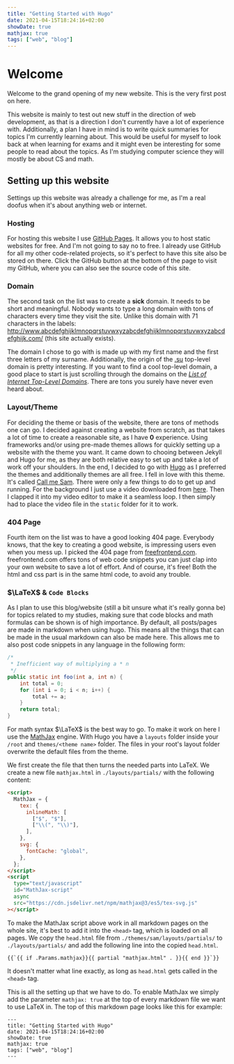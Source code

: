 ```yaml
---
title: "Getting Started with Hugo"
date: 2021-04-15T18:24:16+02:00
showDate: true
mathjax: true
tags: ["web", "blog"]
---
```


# Welcome

Welcome to the grand opening of my new website. This is the very first post on here.

This website is mainly to test out new stuff in the direction of web development, as that is a direction
I don't currently have a lot of experience with. Additionally, a plan I have in mind is to write quick summaries for topics
I'm currently learning about. This would be useful for myself to look back at when learning for exams and it might even
be interesting for some people to read about the topics. As I'm studying computer science they will mostly be about CS and math.

## Setting up this website

Settings up this website was already a challenge for me, as I'm a real doofus when it's about anything web or internet.

### Hosting

For hosting this website I use [GitHub Pages](https://pages.github.com/). It allows you to host static websites for free.
And I'm not going to say no to free. I already use GitHub for all my other code-related projects, so it's perfect to have this
site also be stored on there. Click the GitHub button at the bottom of the page to visit my GitHub, where you can also see
the source code of this site.

### Domain

The second task on the list was to create a **sick** domain. It needs to be short and meaningful. Nobody wants to type a
long domain with tons of characters every time they visit the site. Unlike this domain with 71 characters in the labels:
http://www.abcdefghijklmnopqrstuvwxyzabcdefghijklmnopqrstuvwxyzabcdefghijk.com/ (this site actually exists).

The domain I chose to go with is made up with my first name and the first three letters of my surname. Additionally, the origin
of the [.su](https://en.wikipedia.org/wiki/.su) top-level domain is pretty interesting. If you want to find a cool top-level domain,
a good place to start is just scrolling through the domains on the [_List of Internet Top-Level Domains_](https://en.wikipedia.org/wiki/List_of_Internet_top-level_domains).
There are tons you surely have never even heard about.

### Layout/Theme

For deciding the theme or basis of the website, there are tons of methods one can go. I decided against creating a website from scratch, as that
takes a lot of time to create a reasonable site, as I have **0** experience. Using frameworks and/or using pre-made themes allows for quickly setting up
a website with the theme you want. It came down to chooing between Jekyll and Hugo for me, as they are both relative easy to set up and take a lot of work
off your shoulders. In the end, I decided to go with [Hugo](https://gohugo.io/) as I preferred the themes and additionally themes are all free. I fell in
love with this theme. It's called [Call me Sam](https://themes.gohugo.io/hugo-theme-sam/). There were only a few things to do to get up and running. For the
background I just use a video downloaded from [here](https://www.pexels.com/video/a-mist-over-water-2534297/). Then I clapped it into my video editor to
make it a seamless loop. I then simply had to place the video file in the `static` folder for it to work.

### 404 Page

Fourth item on the list was to have a good looking 404 page. Everybody knows, that the key to creating a good website, is impressing
users even when you mess up. I picked the 404 page from [freefrontend.com](https://freefrontend.com/html-css-404-page-templates/).
freefrontend.com offers tons of web code snippets you can just clap into your own website to save a lot of effort. And of course, it's free!
Both the html and css part is in the same html code, to avoid any trouble.

### $\LaTeX$ & `Code Blocks`

As I plan to use this blog/website (still a bit unsure what it's really gonna be) for topics related to my studies, making sure that
code blocks and math formulas can be shown is of high importance. By default, all posts/pages are made in markdown when using hugo.
This means all the things that can be made in the usual markdown can also be made here. This allows me to also post code snippets
in any language in the following form:

```java
/*
 * Inefficient way of multiplying a * n
 */
public static int foo(int a, int n) {
    int total = 0;
    for (int i = 0; i < n; i++) {
        total += a;
    }
    return total;
}
```

For math syntax $\LaTeX$ is the best way to go. To make it work on here I use the [MathJax](https://www.mathjax.org/) engine.
With Hugo you have a `layouts` folder inside your `/root` and `themes/<theme name>` folder. The files in your root's
layout folder overwrite the default files from the theme.

We first create the file that then turns the needed parts into LaTeX. We create a new file `mathjax.html` in `./layouts/partials/`
with the following content:

```html
<script>
  MathJax = {
    tex: {
      inlineMath: [
        ["$", "$"],
        ["\\(", "\\)"],
      ],
    },
    svg: {
      fontCache: "global",
    },
  };
</script>
<script
  type="text/javascript"
  id="MathJax-script"
  async
  src="https://cdn.jsdelivr.net/npm/mathjax@3/es5/tex-svg.js"
></script>
```

To make the MathJax script above work in all markdown pages on the whole site, it's best to add it into the `<head>` tag, which is loaded on all pages. We copy the `head.html`
file from `./themes/sam/layouts/partials/` to `./layouts/partials/` and add the following line into the copied `head.html`.

```
{{`{{ if .Params.mathjax}}{{ partial "mathjax.html" . }}{{ end }}`}}
```

It doesn't matter what line exactly, as long as `head.html` gets called in the `<head>` tag.

This is all the setting up that we have to do. To enable MathJax we simply add the parameter `mathjax: true` at the top of every markdown file we want to use LaTeX in. The top of this markdown page looks like this for example:

```
---
title: "Getting Started with Hugo"
date: 2021-04-15T18:24:16+02:00
showDate: true
mathjax: true
tags: ["web", "blog"]
---
```
